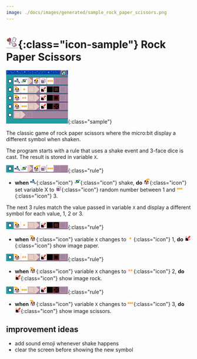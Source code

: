 ```yaml
---
image: ./docs/images/generated/sample_rock_paper_scissors.png
---
```


# ![Rock Paper Scissors icon](../images/generated/icon_sample_rock_paper_scissors.png){:class="icon-sample"} Rock Paper Scissors

![Rock Paper Scissors MicroCode program](../images/generated/sample_rock_paper_scissors.png){:class="sample"}

The classic game of rock paper scissors
where the micro:bit display a different
symbol when shaken.

The program starts with a rule that uses
a shake event and 3-face dice is cast. The result is stored in variable `X`.

![when shake, set variable X to random number up to 3](../images/generated/sample_rock_paper_scissors_page_1_rule_1.png){:class="rule"}

-   **when** ![accelerometer](../images/generated/icon_S3.png){:class="icon"} ![shake](../images/generated/icon_F17_shake.png){:class="icon"} shake, **do** ![set variable X](../images/generated/icon_A9A.png){:class="icon"} set variable X to ![dice](../images/generated/icon_M22.png){:class="icon"} random number between 1 and ![value 3](../images/generated/icon_M8.png){:class="icon"} 3.

The next 3 rules match the value passed in variable `X`
and display a different symbol for each value, 1, 2 or 3.

![when variable X changed to 1, paint rock](../images/generated/sample_rock_paper_scissors_page_1_rule_2.png){:class="rule"}

-   **when** ![variable X changed](../images/generated/icon_S9A.png){:class="icon"} variable `X` changes to ![value 1](../images/generated/icon_M6.png){:class="icon"} 1, **do** ![screen](../images/generated/icon_A5.png){:class="icon"} show image paper.

![when variable X changed to 2, paint paper](../images/generated/sample_rock_paper_scissors_page_1_rule_3.png){:class="rule"}

-   **when** ![variable X changed](../images/generated/icon_S9A.png){:class="icon"} variable `X` changes to ![value 2](../images/generated/icon_M7.png){:class="icon"} 2, **do** ![screen](../images/generated/icon_A5.png){:class="icon"} show image rock.

![when variable X changed to 3, paint scissors](../images/generated/sample_rock_paper_scissors_page_1_rule_4.png){:class="rule"}

-   **when** ![variable X changed](../images/generated/icon_S9A.png){:class="icon"} variable `X` changes to ![value 3](../images/generated/icon_M8.png){:class="icon"} 3, **do** ![screen](../images/generated/icon_A5.png){:class="icon"} show image scissors.

## improvement ideas

-   add sound emoji whenever shake happens
-   clear the screen before showing the new symbol
